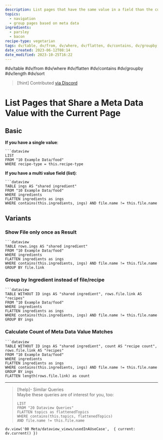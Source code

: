 ```yaml
---
description: List pages that have the same value in a field than the current one, i.e. to find recipes that share ingredients
topics:
  - navigation
  - group pages based on meta data
ingredients:
  - parsley
  - bacon
recipe-type: vegetarian
tags: dv/table, dv/from, dv/where, dv/flatten, dv/contains, dv/groupby, dv/length, dv/sort
date_created: 2023-06-12T08:14
date_modified: 2023-10-25T16:22
---
```


#dv/table #dv/from #dv/where #dv/flatten #dv/contains #dv/groupby #dv/length #dv/sort

> [!hint] Contributed [via Discord](https://discord.com/channels/686053708261228577/875721010144477204/1006083409631789086)

# List Pages that Share a Meta Data Value with the Current Page

## Basic

**If you have a single value**:

```
```dataview
LIST
FROM "10 Example Data/food"
WHERE recipe-type = this.recipe-type
```

**If you have a multi value field (list)**:

```
```dataview
TABLE ings AS "shared ingredient"
FROM "10 Example Data/food"
WHERE ingredients
FLATTEN ingredients as ings
WHERE contains(this.ingredients, ings) AND file.name != this.file.name
```

## Variants

### Show File only once as Result

```
```dataview
TABLE rows.ings AS "shared ingredient"
FROM "10 Example Data/food"
WHERE ingredients
FLATTEN ingredients as ings
WHERE contains(this.ingredients, ings) AND file.name != this.file.name
GROUP BY file.link
```

### Group by Ingredient instead of file/recipe

```
```dataview
TABLE WITHOUT ID ings AS "shared ingredient", rows.file.link AS "recipes"
FROM "10 Example Data/food"
WHERE ingredients
FLATTEN ingredients as ings
WHERE contains(this.ingredients, ings) AND file.name != this.file.name
GROUP BY ings
```

### Calculate Count of Meta Data Value Matches

```
```dataview
TABLE WITHOUT ID ings AS "shared ingredient", count AS "recipe count", rows.file.link AS "recipes"
FROM "10 Example Data/food"
WHERE ingredients
FLATTEN ingredients as ings
WHERE contains(this.ingredients, ings) AND file.name != this.file.name
GROUP BY ings
FLATTEN length(rows.file.link) as count
```

---

<!-- === end of query page ===  -->

> [!help]- Similar Queries  
> Maybe these queries are of interest for you, too:
> 
> ```dataview
> LIST
> FROM "20 Dataview Queries"
> FLATTEN topics as flattenedTopics
> WHERE contains(this.topics, flattenedTopics)
> AND file.name != this.file.name
> ```

```dataviewjs
dv.view('00 Meta/dataview_views/usedInAUseCase',  { current: dv.current() })
```
